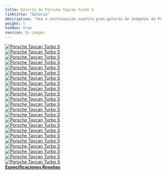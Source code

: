 ```yaml
---
title: Galería de Porsche Taycan Turbo S
linktitle: "Galería"
description: "Vea a continuación nuestra gran galería de imágenes de Porsche Taycan Turbo S. Haga clic en las imágenes para versiones en alta resolución."
weight: 5
hidden: true
navicon: bi-images
---
```

<!-- markdownlint-disable MD033 -->
<div class="row" id ="my-gallery">
	<div class="pswp-grid-item col-6 col-md-4">
		<a href="https://media.evkx.net/multimedia/models/porsche/taycan/taycan_turbo_s/charging_1.jpg"
data-pswp-src="https://media.evkx.net/multimedia/models/porsche/taycan/taycan_turbo_s/charging_1.jpg"
data-pswp-width="3000"
data-pswp-height="2242" 
target="_blank">
			<img src="https://media.evkx.net/multimedia/models/porsche/taycan/taycan_turbo_s/charging_1_xst.jpg" alt="Porsche Taycan Turbo S" class="img-fluid " />
		</a>
	</div>
	<div class="pswp-grid-item col-6 col-md-4">
		<a href="https://media.evkx.net/multimedia/models/porsche/taycan/taycan_turbo_s/charging_2.jpg"
data-pswp-src="https://media.evkx.net/multimedia/models/porsche/taycan/taycan_turbo_s/charging_2.jpg"
data-pswp-width="3000"
data-pswp-height="2669" 
target="_blank">
			<img src="https://media.evkx.net/multimedia/models/porsche/taycan/taycan_turbo_s/charging_2_xst.jpg" alt="Porsche Taycan Turbo S" class="img-fluid " />
		</a>
	</div>
	<div class="pswp-grid-item col-6 col-md-4">
		<a href="https://media.evkx.net/multimedia/models/porsche/taycan/taycan_turbo_s/details_1.jpg"
data-pswp-src="https://media.evkx.net/multimedia/models/porsche/taycan/taycan_turbo_s/details_1.jpg"
data-pswp-width="3000"
data-pswp-height="1688" 
target="_blank">
			<img src="https://media.evkx.net/multimedia/models/porsche/taycan/taycan_turbo_s/details_1_xst.jpg" alt="Porsche Taycan Turbo S" class="img-fluid " />
		</a>
	</div>
	<div class="pswp-grid-item col-6 col-md-4">
		<a href="https://media.evkx.net/multimedia/models/porsche/taycan/taycan_turbo_s/exterior_1.jpg"
data-pswp-src="https://media.evkx.net/multimedia/models/porsche/taycan/taycan_turbo_s/exterior_1.jpg"
data-pswp-width="3000"
data-pswp-height="2000" 
target="_blank">
			<img src="https://media.evkx.net/multimedia/models/porsche/taycan/taycan_turbo_s/exterior_1_xst.jpg" alt="Porsche Taycan Turbo S" class="img-fluid " />
		</a>
	</div>
	<div class="pswp-grid-item col-6 col-md-4">
		<a href="https://media.evkx.net/multimedia/models/porsche/taycan/taycan_turbo_s/exterior_10.jpg"
data-pswp-src="https://media.evkx.net/multimedia/models/porsche/taycan/taycan_turbo_s/exterior_10.jpg"
data-pswp-width="3000"
data-pswp-height="1687" 
target="_blank">
			<img src="https://media.evkx.net/multimedia/models/porsche/taycan/taycan_turbo_s/exterior_10_xst.jpg" alt="Porsche Taycan Turbo S" class="img-fluid " />
		</a>
	</div>
	<div class="pswp-grid-item col-6 col-md-4">
		<a href="https://media.evkx.net/multimedia/models/porsche/taycan/taycan_turbo_s/exterior_2.jpg"
data-pswp-src="https://media.evkx.net/multimedia/models/porsche/taycan/taycan_turbo_s/exterior_2.jpg"
data-pswp-width="3000"
data-pswp-height="2000" 
target="_blank">
			<img src="https://media.evkx.net/multimedia/models/porsche/taycan/taycan_turbo_s/exterior_2_xst.jpg" alt="Porsche Taycan Turbo S" class="img-fluid " />
		</a>
	</div>
	<div class="pswp-grid-item col-6 col-md-4">
		<a href="https://media.evkx.net/multimedia/models/porsche/taycan/taycan_turbo_s/exterior_3.jpg"
data-pswp-src="https://media.evkx.net/multimedia/models/porsche/taycan/taycan_turbo_s/exterior_3.jpg"
data-pswp-width="3000"
data-pswp-height="2130" 
target="_blank">
			<img src="https://media.evkx.net/multimedia/models/porsche/taycan/taycan_turbo_s/exterior_3_xst.jpg" alt="Porsche Taycan Turbo S" class="img-fluid " />
		</a>
	</div>
	<div class="pswp-grid-item col-6 col-md-4">
		<a href="https://media.evkx.net/multimedia/models/porsche/taycan/taycan_turbo_s/exterior_4.jpg"
data-pswp-src="https://media.evkx.net/multimedia/models/porsche/taycan/taycan_turbo_s/exterior_4.jpg"
data-pswp-width="3000"
data-pswp-height="1688" 
target="_blank">
			<img src="https://media.evkx.net/multimedia/models/porsche/taycan/taycan_turbo_s/exterior_4_xst.jpg" alt="Porsche Taycan Turbo S" class="img-fluid " />
		</a>
	</div>
	<div class="pswp-grid-item col-6 col-md-4">
		<a href="https://media.evkx.net/multimedia/models/porsche/taycan/taycan_turbo_s/exterior_5.jpg"
data-pswp-src="https://media.evkx.net/multimedia/models/porsche/taycan/taycan_turbo_s/exterior_5.jpg"
data-pswp-width="3000"
data-pswp-height="1688" 
target="_blank">
			<img src="https://media.evkx.net/multimedia/models/porsche/taycan/taycan_turbo_s/exterior_5_xst.jpg" alt="Porsche Taycan Turbo S" class="img-fluid " />
		</a>
	</div>
	<div class="pswp-grid-item col-6 col-md-4">
		<a href="https://media.evkx.net/multimedia/models/porsche/taycan/taycan_turbo_s/exterior_6.jpg"
data-pswp-src="https://media.evkx.net/multimedia/models/porsche/taycan/taycan_turbo_s/exterior_6.jpg"
data-pswp-width="3000"
data-pswp-height="1688" 
target="_blank">
			<img src="https://media.evkx.net/multimedia/models/porsche/taycan/taycan_turbo_s/exterior_6_xst.jpg" alt="Porsche Taycan Turbo S" class="img-fluid " />
		</a>
	</div>
	<div class="pswp-grid-item col-6 col-md-4">
		<a href="https://media.evkx.net/multimedia/models/porsche/taycan/taycan_turbo_s/exterior_7.jpg"
data-pswp-src="https://media.evkx.net/multimedia/models/porsche/taycan/taycan_turbo_s/exterior_7.jpg"
data-pswp-width="3000"
data-pswp-height="1688" 
target="_blank">
			<img src="https://media.evkx.net/multimedia/models/porsche/taycan/taycan_turbo_s/exterior_7_xst.jpg" alt="Porsche Taycan Turbo S" class="img-fluid " />
		</a>
	</div>
	<div class="pswp-grid-item col-6 col-md-4">
		<a href="https://media.evkx.net/multimedia/models/porsche/taycan/taycan_turbo_s/exterior_8.jpg"
data-pswp-src="https://media.evkx.net/multimedia/models/porsche/taycan/taycan_turbo_s/exterior_8.jpg"
data-pswp-width="3000"
data-pswp-height="1688" 
target="_blank">
			<img src="https://media.evkx.net/multimedia/models/porsche/taycan/taycan_turbo_s/exterior_8_xst.jpg" alt="Porsche Taycan Turbo S" class="img-fluid " />
		</a>
	</div>
	<div class="pswp-grid-item col-6 col-md-4">
		<a href="https://media.evkx.net/multimedia/models/porsche/taycan/taycan_turbo_s/exterior_9.jpg"
data-pswp-src="https://media.evkx.net/multimedia/models/porsche/taycan/taycan_turbo_s/exterior_9.jpg"
data-pswp-width="3000"
data-pswp-height="1688" 
target="_blank">
			<img src="https://media.evkx.net/multimedia/models/porsche/taycan/taycan_turbo_s/exterior_9_xst.jpg" alt="Porsche Taycan Turbo S" class="img-fluid " />
		</a>
	</div>
	<div class="pswp-grid-item col-6 col-md-4">
		<a href="https://media.evkx.net/multimedia/models/porsche/taycan/taycan_turbo_s/frontseats_1.jpg"
data-pswp-src="https://media.evkx.net/multimedia/models/porsche/taycan/taycan_turbo_s/frontseats_1.jpg"
data-pswp-width="3000"
data-pswp-height="2250" 
target="_blank">
			<img src="https://media.evkx.net/multimedia/models/porsche/taycan/taycan_turbo_s/frontseats_1_xst.jpg" alt="Porsche Taycan Turbo S" class="img-fluid " />
		</a>
	</div>
	<div class="pswp-grid-item col-6 col-md-4">
		<a href="https://media.evkx.net/multimedia/models/porsche/taycan/taycan_turbo_s/headlights_1.jpg"
data-pswp-src="https://media.evkx.net/multimedia/models/porsche/taycan/taycan_turbo_s/headlights_1.jpg"
data-pswp-width="3000"
data-pswp-height="2298" 
target="_blank">
			<img src="https://media.evkx.net/multimedia/models/porsche/taycan/taycan_turbo_s/headlights_1_xst.jpg" alt="Porsche Taycan Turbo S" class="img-fluid " />
		</a>
	</div>
	<div class="pswp-grid-item col-6 col-md-4">
		<a href="https://media.evkx.net/multimedia/models/porsche/taycan/taycan_turbo_s/interior_1.jpg"
data-pswp-src="https://media.evkx.net/multimedia/models/porsche/taycan/taycan_turbo_s/interior_1.jpg"
data-pswp-width="3000"
data-pswp-height="1688" 
target="_blank">
			<img src="https://media.evkx.net/multimedia/models/porsche/taycan/taycan_turbo_s/interior_1_xst.jpg" alt="Porsche Taycan Turbo S" class="img-fluid " />
		</a>
	</div>
	<div class="pswp-grid-item col-6 col-md-4">
		<a href="https://media.evkx.net/multimedia/models/porsche/taycan/taycan_turbo_s/lights_1.jpg"
data-pswp-src="https://media.evkx.net/multimedia/models/porsche/taycan/taycan_turbo_s/lights_1.jpg"
data-pswp-width="3000"
data-pswp-height="1687" 
target="_blank">
			<img src="https://media.evkx.net/multimedia/models/porsche/taycan/taycan_turbo_s/lights_1_xst.jpg" alt="Porsche Taycan Turbo S" class="img-fluid " />
		</a>
	</div>
	<div class="pswp-grid-item col-6 col-md-4">
		<a href="https://media.evkx.net/multimedia/models/porsche/taycan/taycan_turbo_s/main_1.jpg"
data-pswp-src="https://media.evkx.net/multimedia/models/porsche/taycan/taycan_turbo_s/main_1.jpg"
data-pswp-width="3000"
data-pswp-height="2000" 
target="_blank">
			<img src="https://media.evkx.net/multimedia/models/porsche/taycan/taycan_turbo_s/main_1_xst.jpg" alt="Porsche Taycan Turbo S" class="img-fluid " />
		</a>
	</div>
	<div class="pswp-grid-item col-6 col-md-4">
		<a href="https://media.evkx.net/multimedia/models/porsche/taycan/taycan_turbo_s/rearlights_1.jpg"
data-pswp-src="https://media.evkx.net/multimedia/models/porsche/taycan/taycan_turbo_s/rearlights_1.jpg"
data-pswp-width="3000"
data-pswp-height="2249" 
target="_blank">
			<img src="https://media.evkx.net/multimedia/models/porsche/taycan/taycan_turbo_s/rearlights_1_xst.jpg" alt="Porsche Taycan Turbo S" class="img-fluid " />
		</a>
	</div>
	<div class="pswp-grid-item col-6 col-md-4">
		<a href="https://media.evkx.net/multimedia/models/porsche/taycan/taycan_turbo_s/screens_1.jpg"
data-pswp-src="https://media.evkx.net/multimedia/models/porsche/taycan/taycan_turbo_s/screens_1.jpg"
data-pswp-width="3000"
data-pswp-height="2250" 
target="_blank">
			<img src="https://media.evkx.net/multimedia/models/porsche/taycan/taycan_turbo_s/screens_1_xst.jpg" alt="Porsche Taycan Turbo S" class="img-fluid " />
		</a>
	</div>
	<div class="pswp-grid-item col-6 col-md-4">
		<a href="https://media.evkx.net/multimedia/models/porsche/taycan/taycan_turbo_s/screens_2.jpg"
data-pswp-src="https://media.evkx.net/multimedia/models/porsche/taycan/taycan_turbo_s/screens_2.jpg"
data-pswp-width="3000"
data-pswp-height="1687" 
target="_blank">
			<img src="https://media.evkx.net/multimedia/models/porsche/taycan/taycan_turbo_s/screens_2_xst.jpg" alt="Porsche Taycan Turbo S" class="img-fluid " />
		</a>
	</div>
	<div class="pswp-grid-item col-6 col-md-4">
		<a href="https://media.evkx.net/multimedia/models/porsche/taycan/taycan_turbo_s/secondrowseats_1.jpg"
data-pswp-src="https://media.evkx.net/multimedia/models/porsche/taycan/taycan_turbo_s/secondrowseats_1.jpg"
data-pswp-width="3000"
data-pswp-height="1688" 
target="_blank">
			<img src="https://media.evkx.net/multimedia/models/porsche/taycan/taycan_turbo_s/secondrowseats_1_xst.jpg" alt="Porsche Taycan Turbo S" class="img-fluid " />
		</a>
	</div>
	<div class="pswp-grid-item col-6 col-md-4">
		<a href="https://media.evkx.net/multimedia/models/porsche/taycan/taycan_turbo_s/trunk_1.jpg"
data-pswp-src="https://media.evkx.net/multimedia/models/porsche/taycan/taycan_turbo_s/trunk_1.jpg"
data-pswp-width="3000"
data-pswp-height="2250" 
target="_blank">
			<img src="https://media.evkx.net/multimedia/models/porsche/taycan/taycan_turbo_s/trunk_1_xst.jpg" alt="Porsche Taycan Turbo S" class="img-fluid " />
		</a>
	</div>
</div>
<script type="module">
  import PhotoSwipeLightbox from '/js/photoswipe-lightbox.esm.js';
    const lightbox = new PhotoSwipeLightbox({
       gallery: '#my-gallery',
        children: 'a',
        pswpModule: () => import('/js/photoswipe.esm.js')
    });
lightbox.init();
</script>
<div class="mt-3 mb-3">
<a href="../specifications/" class="text-decoration-none text-black">
<strong><i class="bi-arrow-left"></i> Especificaciones </strong>
</a>
<a href="../reviews/" class="text-decoration-none text-black float-end">
<strong>Reseñas <i class="bi-arrow-right"></i></strong>
</a>
</div>
